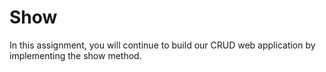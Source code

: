 # Show
In this assignment, you will continue to build our CRUD web application by implementing the show method. 
